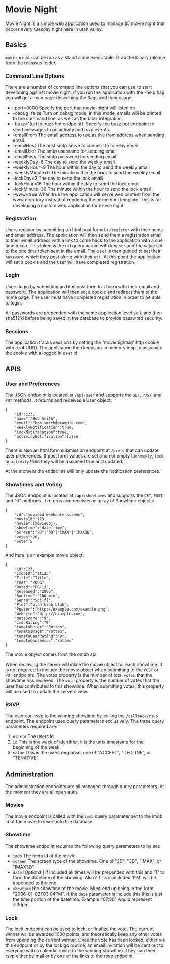Movie Night
===

Movie Night is a simple web application used to manage $5 movie night that 
occurs every tuesday night here in utah valley.

Basics
---

`movie-night` can be run as a stand alone executable. Grab the binary release
from the releases folder.

### Command Line Options

There are a number of command line options that you can use to start developing
against movie night. If you run the application with the -help flag you will
get a man page describing the flags and their usage.

* -port=9000 Specify the port that movie-night will listen on
* -debug=false Turn on debug mode. In this mode, emails will be printed to the
    command line, as well as the buzz integration.
* -buzz='{url to buzz bot endpoint}' Specify the buzz bot endpoint to send
    messages to on activity and rsvp events.
* -emailFrom The email address to use as the from address when sending email.
* -emailHost The host smtp serve to connect to to relay email.
* -emailUser The smtp username for sending email
* -emailPass The smtp password for sending email
* -weeklyDay=6 The day to send the weekly email
* -weeklyHour=9 The hour within the day to send the weekly email
* -weeklyMinute=0 The minute within the hour to send the weekly email
* -lockDay=2 The day to send the lock email
* -lockHour=16 The hour within the day to send the lock email
* -lockMinute=30 The minute within the hour to send the lock email
* -www=true When true the application will serve web content from the www 
    directory instead of rendering the home html template. This is for
    developing a custom web application for movie night.

### Registration

Users register by submitting an html post form to `/register` with their name 
and email address. The application will then send them a registration email to
their email address with a link to come back to the application with a one time
token. This token is the url query param with key `ott` and the value set to
the one time token sent in the email. The user is then guided to set their
`password`, which they post along with their `ott`. At this point the 
application will set a cookie and the user will have completed registration.

### Login

Users login by submitting an html post form to `/login` with their email and
password. The application will then set a cookie and redirect them to the home
page. The user must have completed registration in order to be able to login.

All passwords are prepended with the same application level salt, and then 
sha512'd before being saved in the database to provide password security.

### Sessions

The application tracks sessions by setting the 'movienightsid' http cookie with
a v4 UUID. The application then keeps an in memory map to associate the cookie
with a logged in user id.

APIS
---

### User and Preferences

The JSON endpoint is located at `/api/user` and supports the `GET`, `POST`, and
`PUT` methods. It returns and receives a User object:

	{
		"id":123,
		"name":"Bob Smith",
		"email":"bob.smith@example.com",
		"weeklyNotification":true,
		"lockNotification":true,
		"activityNotification":false
	}

There is also an html form submission endpoint at `/prefs` that can update user
preferences. If post form values are set and not empty for `weekly`, `lock`, 
or `activity` then they will be assumed true and updated.

At the moment the endpoints will only update the notification preferences.

### Showtimes and Voting

The JSON endpoint is located at `/api/showtimes` and supports the `GET`, 
`POST`, and `PUT` methods. It returns and receives an array of Showtime 
objects:

	{
		"id":"movieid-weekdate-screen",
		"movieId":123,
		"movie":{movieObj},
		"showtime":"date-time",
		"screen":"2D"|"3D"|"IMAX"|"IMAX3D",
		"votes":20,
		"vote":5
	}

And here is an example movie object:

	{
		"id":123,
		"imdbID":"tt123",
		"Title":"Title",
		"Year":"2006",
		"Rated":"PG-13",
		"Released":"2006",
		"Runtime":"100 min",
		"Genre":"Sci-fi",
		"Plot":"blah blah blah",
		"Poster":"http://example.com/example.png",
		"Website":"http://example.com",
		"MetaScore":"9",
		"imdbRating":"9",
		"tomatoMeter":"Rotten",
		"tomatoImage":"rotten",
		"tomatoUserRating":"9",
		"tomatoConsensus":"rotten"
	}

The movie object comes from the omdb api.

When recieving the server will inline the movie object for each showtime. It is
not required to include the movie object when submitting to the `POST` or `PUT`
endpoints. The votes property is the number of total `votes` that the showtime 
has recieved. The `vote` property is the number of votes that the user has 
contributed to this showtime. When submitting votes, this property will be used
to update the servers view.

### RSVP

The user can rsvp to the winning showtime by calling the `/callback/rsvp` 
endpoint. The endpoint uses query parameters exclusively. The three query 
parameters required are:

1. `userId` The users id
2. `id` This is the week of identifier, it is the unix timestamp for the 
    beginning of the week.
3. `value` This is the users response, one of "ACCEPT", "DECLINE", or 
    "TENATIVE".

Administration
---

The administration endpoints are all managed through query parameters. At the
moment they are all open auth.

### Movies

The movie endpoint is called with the `imdb` query parameter set to the imdb id
of the movie to insert into the database.

### Showtime

The showtime endpoint requires the following query parameters to be set:

* `imdb` The imdb id of the movie
* `screen` The screen type of the showtime. One of "2D", "3D", "IMAX", or 
    "IMAX3D"
* `date` [Optional] If included all times will be prepended with this and 'T'
    to form the datetime of the showing. Also if this is included 'PM' will be
    appended to the end.
* `showtime` the showtime of the movie. Must end up being in the form: 
    "2006-01-02T03:04PM". If the `date` parameter is include this this is just
    the time portion of the datetime. Example "07:30" would represent 7:30pm.

### Lock

The lock endpoint can be used to lock, or finalize the vote. The current winner
will be awarded 1000 points, and theoretically keep any other votes from 
upending the current winner. Once the vote has been locked, either via this
endpoint or by the lock go routine, an email invitation will be sent out to
everyone with a calendar invite to the winning showtime. They can then rsvp
either by mail or by one of the links to the rsvp endpoint.
